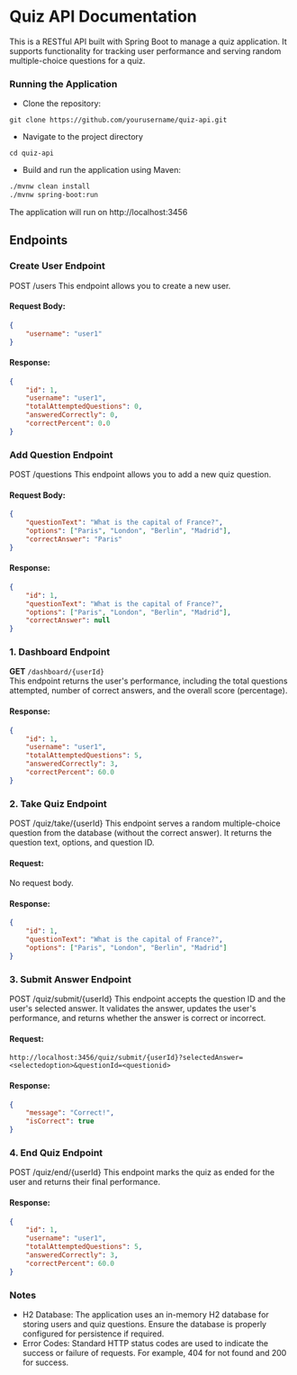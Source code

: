 # Quiz API Documentation

This is a RESTful API built with Spring Boot to manage a quiz application. It supports functionality for tracking user performance and serving random multiple-choice questions for a quiz.

### Running the Application
- Clone the repository:
```
git clone https://github.com/yourusername/quiz-api.git
```
- Navigate to the project directory
```
cd quiz-api
```
- Build and run the application using Maven:

```bash
./mvnw clean install
./mvnw spring-boot:run
```
The application will run on http://localhost:3456

## Endpoints

### Create User Endpoint
POST /users
This endpoint allows you to create a new user.

#### Request Body:
```json
{
    "username": "user1"
}
```
#### Response:
```json
{
    "id": 1,
    "username": "user1",
    "totalAttemptedQuestions": 0,
    "answeredCorrectly": 0,
    "correctPercent": 0.0
}
```
### Add Question Endpoint
POST /questions
This endpoint allows you to add a new quiz question.

#### Request Body:
```json
{
    "questionText": "What is the capital of France?",
    "options": ["Paris", "London", "Berlin", "Madrid"],
    "correctAnswer": "Paris"
}
```
#### Response:
```json
{
    "id": 1,
    "questionText": "What is the capital of France?",
    "options": ["Paris", "London", "Berlin", "Madrid"],
    "correctAnswer": null
}
```
### 1. Dashboard Endpoint
**GET** `/dashboard/{userId}`  
This endpoint returns the user's performance, including the total questions attempted, number of correct answers, and the overall score (percentage).

#### Response:
```json
{
    "id": 1,
    "username": "user1",
    "totalAttemptedQuestions": 5,
    "answeredCorrectly": 3,
    "correctPercent": 60.0
}
```
### 2. Take Quiz Endpoint
POST /quiz/take/{userId}
This endpoint serves a random multiple-choice question from the database (without the correct answer). It returns the question text, options, and question ID.

#### Request:
No request body.

#### Response:
```json
{
    "id": 1,
    "questionText": "What is the capital of France?",
    "options": ["Paris", "London", "Berlin", "Madrid"]
}
```
### 3. Submit Answer Endpoint
POST /quiz/submit/{userId}
This endpoint accepts the question ID and the user's selected answer. It validates the answer, updates the user's performance, and returns whether the answer is correct or incorrect.

#### Request:
```URL
http://localhost:3456/quiz/submit/{userId}?selectedAnswer=<selectedoption>&questionId=<questionid>
```
#### Response:
```json
{
    "message": "Correct!",
    "isCorrect": true
}
```
### 4. End Quiz Endpoint
POST /quiz/end/{userId}
This endpoint marks the quiz as ended for the user and returns their final performance.

#### Response:
```json
{
    "id": 1,
    "username": "user1",
    "totalAttemptedQuestions": 5,
    "answeredCorrectly": 3,
    "correctPercent": 60.0
}
```

### Notes
- H2 Database: The application uses an in-memory H2 database for storing users and quiz questions. Ensure the database is properly configured for persistence if required.
- Error Codes: Standard HTTP status codes are used to indicate the success or failure of requests. For example, 404 for not found and 200 for success.
